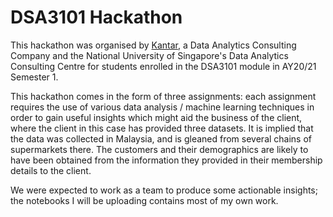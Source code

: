 # DSA3101 Hackathon

This hackathon was organised by [Kantar](https://www.google.com/search?q=KANTAR&rlz=1C1RNDG_enSG808SG808&oq=KANTAR&aqs=chrome..69i57.751j0j9&sourceid=chrome&ie=UTF-8), a Data Analytics Consulting Company and the National University of Singapore's Data Analytics Consulting Centre for students enrolled in the DSA3101 module in AY20/21 Semester 1. 

This hackathon comes in the form of three assignments: each assignment requires the use of various data analysis / machine learning techniques in order to gain useful insights which might aid the business of the client, where the client in this case has provided three datasets. It is implied that the data was collected in Malaysia, and is gleaned from several chains of supermarkets there. The customers and their demographics are likely to have been obtained from the information they provided in their membership details to the client. 

We were expected to work as a team to produce some actionable insights; the notebooks I will be uploading contains most of my own work.
